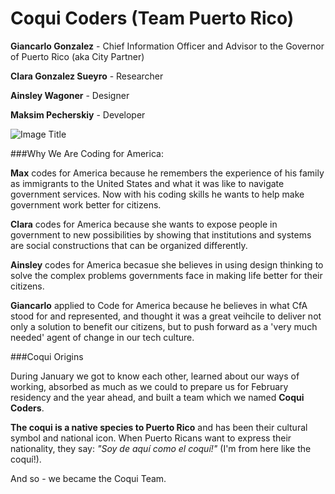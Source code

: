 # Coqui Coders (Team Puerto Rico)

**Giancarlo Gonzalez** - Chief Information Officer and Advisor to the Governor of Puerto Rico (aka City Partner)

**Clara Gonzalez Sueyro** - Researcher

**Ainsley Wagoner** - Designer

**Maksim Pecherskiy** - Developer

![Image Title](http://cl.ly/image/2n0O3E3p3v1J/IMG_7362.JPG.jpeg)


###Why We Are Coding for America:

**Max** codes for America because he remembers the experience of his family as immigrants to the United States and what it was like to navigate government services. Now with his coding skills he wants to help make government work better for citizens.

**Clara** codes for America because she wants to expose people in government to new possibilities by showing that institutions and systems are social constructions that can be organized differently.

**Ainsley** codes for America becasue she believes in using design thinking to solve the complex problems governments face in making life better for their citizens.

**Giancarlo** applied to Code for America because he  believes in what CfA stood for and represented, and thought it was a great veihcile to deliver not only a solution to benefit our citizens, but to push forward as a 'very much needed' agent of change in our tech culture.

###Coqui Origins

During January we got to know each other, learned about our ways of working, absorbed as much as we could to prepare us for February residency and the year ahead, and built a team which we named **Coqui Coders**.

**The coqui is a native species to Puerto Rico** and has been their cultural symbol and national icon. When Puerto Ricans want to express their nationality, they say: *"Soy de aquí como el coquí!"* (I'm from here like the coquí!).

And so - we became the Coqui Team.


